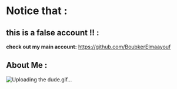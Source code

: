 
# Notice that :




## this is a false account !! :
**check out my main account:**
https://github.com/BoubkerElmaayouf





## About Me :

![Uploading the dude.gif…]()

